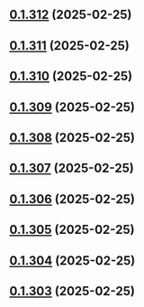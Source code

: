 ## [0.1.312](https://github.com/binary-braids/terraform-oracle/compare/v0.1.311...v0.1.312) (2025-02-25)



## [0.1.311](https://github.com/binary-braids/terraform-oracle/compare/v0.1.310...v0.1.311) (2025-02-25)



## [0.1.310](https://github.com/binary-braids/terraform-oracle/compare/v0.1.309...v0.1.310) (2025-02-25)



## [0.1.309](https://github.com/binary-braids/terraform-oracle/compare/v0.1.308...v0.1.309) (2025-02-25)



## [0.1.308](https://github.com/binary-braids/terraform-oracle/compare/v0.1.307...v0.1.308) (2025-02-25)



## [0.1.307](https://github.com/binary-braids/terraform-oracle/compare/v0.1.306...v0.1.307) (2025-02-25)



## [0.1.306](https://github.com/binary-braids/terraform-oracle/compare/v0.1.305...v0.1.306) (2025-02-25)



## [0.1.305](https://github.com/binary-braids/terraform-oracle/compare/v0.1.304...v0.1.305) (2025-02-25)



## [0.1.304](https://github.com/binary-braids/terraform-oracle/compare/v0.1.303...v0.1.304) (2025-02-25)



## [0.1.303](https://github.com/binary-braids/terraform-oracle/compare/v0.1.302...v0.1.303) (2025-02-25)



